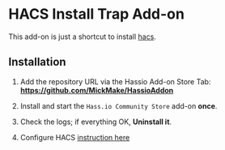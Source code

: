 # HACS Install Trap Add-on

This add-on is just a shortcut to install [hacs](https://hacs.xyz). 

## Installation
1. Add the repository URL via the Hassio Add-on Store Tab: **https://github.com/MickMake/HassioAddon**

2. Install and start the `Hass.io Community Store` add-on **once**. 

3. Check the logs; if everything OK, **Uninstall it**. 

4. Configure HACS [instruction here](https://hacs.xyz/docs/configuration/basic)
